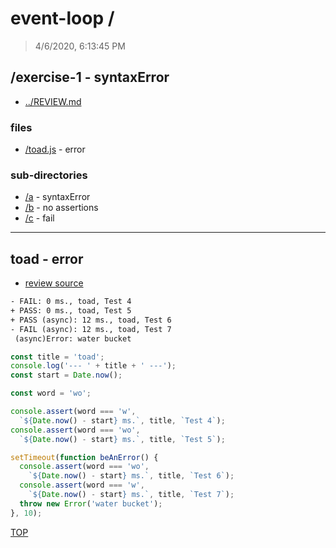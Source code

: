 # event-loop /

> 4/6/2020, 6:13:45 PM 

## /exercise-1 - syntaxError 

* [../REVIEW.md](../REVIEW.md)

### files

* [/toad.js](#toad---error) - error 

### sub-directories

* [/a](./a/REVIEW.md) - syntaxError
* [/b](./b/REVIEW.md) - no assertions
* [/c](./c/REVIEW.md) - fail

---

## toad - error

* [review source](./toad.js)

```txt
- FAIL: 0 ms., toad, Test 4
+ PASS: 0 ms., toad, Test 5
+ PASS (async): 12 ms., toad, Test 6
- FAIL (async): 12 ms., toad, Test 7
 (async)Error: water bucket
```

```js
const title = 'toad';
console.log('--- ' + title + ' ---');
const start = Date.now();

const word = 'wo';

console.assert(word === 'w',
  `${Date.now() - start} ms.`, title, `Test 4`);
console.assert(word === 'wo',
  `${Date.now() - start} ms.`, title, `Test 5`);

setTimeout(function beAnError() {
  console.assert(word === 'wo',
    `${Date.now() - start} ms.`, title, `Test 6`);
  console.assert(word === 'w',
    `${Date.now() - start} ms.`, title, `Test 7`);
  throw new Error('water bucket');
}, 10);

```

[TOP](#event-loop)

